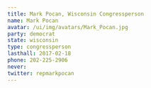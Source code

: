 ```yaml
---
title: Mark Pocan, Wisconsin Congressperson
name: Mark Pocan
avatar: /ui/img/avatars/Mark_Pocan.jpg
party: democrat
state: wisconsin
type: congressperson
lasthall: 2017-02-18
phone: 202-225-2906
never: 
twitter: repmarkpocan
---
```


